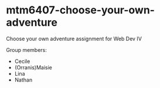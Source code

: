 # mtm6407-choose-your-own-adventure
Choose your own adventure assignment for Web Dev IV 

Group members:
- Cecile
- (Orranis)Maisie
- Lina
- Nathan
